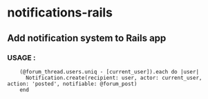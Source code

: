 # notifications-rails

## Add notification system to Rails app

### USAGE :

```
    (@forum_thread.users.uniq - [current_user]).each do |user|
      Notification.create(recipient: user, actor: current_user, action: 'posted', notifiable: @forum_post)
    end
```
